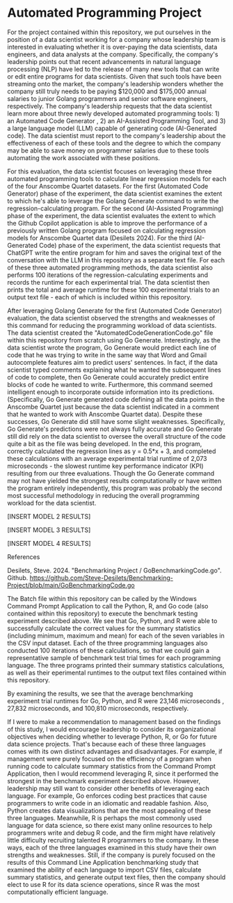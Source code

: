 # Automated Programming Project

For the project contained within this repository, we put ourselves in the position of a data scientist working for a company whose leadership team is interested in evaluating whether it is over-paying the data scientists, data engineers, and data analysts at the company.  Specifically, the company's leadership points out that recent advancements in natural language processing (NLP) have led to the release of many new tools that can write or edit entire programs for data scientists.  Given that such tools have been streaming onto the market, the company's leadership wonders whether the company still truly needs to be paying $120,000 and $175,000 annual salaries to junior Golang programmers and senior software engineers, respectively.  The company's leadership requests that the data scientist learn more about three newly developed automated programming tools: 1) an Automated Code Generator , 2) an AI-Assisted Programming Tool, and 3) a large language model (LLM) capable of generating code (AI-Generated code). The data scientist must report to the company's leadership about the effectiveness of each of these tools and the degree to which the company may be able to save money on programmer salaries due to these tools automating the work associated with these positions.

For this evaluation, the data scientist focuses on leveraging these three automated programming tools to calculate linear regression models for each of the four Anscombe Quartet datasets.  For the first (Automated Code Generator) phase of the experiment, the data scientist examines the extent to which he's able to leverage the Golang Generate command to write the regression-calculating program.  For the second (AI-Assisted Programming) phase of the experiment, the data scientist evaluates the extent to which the Github Copilot application is able to improve the performance of a previously written Golang program focused on calculating regression models for Anscombe Quartet data (Desilets 2024).  For the third (AI-Generated Code) phase of the experiment, the data scientist requests that ChatGPT write the entire program for him and saves the original text of the conversation with the LLM in this repository as a separate text file. For each of these three automated programming methods, the data scientist also performs 100 iterations of the regression-calculating experiments and records the runtime for each experimental trial.  The data scientist then prints the total and average runtime for these 100 experimental trials to an output text file - each of which is included within this repository.

After leveraging Golang Generate for the first (Automated Code Generator) evaluation,  the data scientist observed the strengths and weaknesses of this command for reducing the programming workload of data scientists.  The data scientist created the "AutomatedCodeGenerationCode.go" file within this repository from scratch using Go Generate.  Interestingly, as the data scientist wrote the program, Go Generate would predict each line of code that he was trying to write in the same way that Word and Gmail autocomplete features aim to predict users' sentences.  In fact, if the data scientist typed comments explaining what he wanted the subsequent lines of code to complete, then Go Generate could accurately predict entire blocks of code he wanted to write. Furthermore, this command seemed intelligent enough to incorporate outside information into its predictions.  (Specifically, Go Generate generated code defining all the data points in the Anscombe Quartet just because the data scientist indicated in a comment that he wanted to work with Anscombe Quartet data). Despite these successes, Go Generate did still have some slight weaknesses.  Specifically, Go Generate's predictions were not always fully accurate and Go Generate still did rely on the data scientist to oversee the overall structure of the code quite a bit as the file was being developed.  In the end, this program, correctly calculated the regression lines as y = 0.5*x + 3, and completed these calculations with an average experimental trial runtime of 2,073 microseconds - the slowest runtime key performance indicator (KPI) resulting from our three evaluations.  Though the Go Generate command may not have yielded the strongest results computationally or have written the program entirely independently, this program was probably the second most successful methodology in reducing the overall programming workload for the data scientist.

[INSERT MODEL 2 RESULTS]

[INSERT MODEL 3 RESULTS]

[INSERT MODEL 4 RESULTS]


References

Desilets, Steve. 2024. "Benchmarking Project / GoBenchmarkingCode.go". Github. https://github.com/Steve-Desilets/Benchmarking-Project/blob/main/GoBenchmarkingCode.go 


The Batch file within this repository can be called by the Windows Command Prompt Application to call the Python, R, and Go code (also contained within this repository) to execute the benchmark testing experiment described above.  We see that Go, Python, and R were able to successfully calculate the correct values for the summary statistics (including minimum, maximum and mean) for each of the seven variables in the CSV input dataset.  Each of the three programming languages also conducted 100 iterations of these calculations, so that we could gain a representative sample of benchmark test trial times for each programming language.  The three programs printed their summary statistics calculations, as well as their eperimental runtimes to the output text files contained within this repository.

By examining the results, we see that the average benchmarking experiment trial runtimes for Go, Python, and R were 23,146 microseconds , 27,832 microseconds, and 100,810 microseconds, respectively.

If I were to make a recommendation to management based on the findings of this study, I would encourage leadership to consider its organizational objectives when deciding whether to leverage Python, R, or Go for future data science projects.  That's because each of these three languages comes with its own distinct advantages and disadvantages.  For example, if management were purely focused on the efficiency of a program when running code to calculate summary statistics from the Command Prompt Application, then I would recommend leveraging R, since it performed the strongest in the benchmark experiment described above.  However, leadership may still want to consider other benefits of leveraging each language.  For example, Go enforces coding best practices that cause programmers to write code in an idiomatic and readable fashion.  Also, Python creates data visualizations that are the most appealing of these three languages.  Meanwhile, R is perhaps the most commonly used language for data science, so there exist many online resources to help programmers write and debug R code, and the firm might have relatively little difficulty recruiting talented R programmers to the company.  In these ways, each of the three languages examined in this study have their own strengths and weaknesses.  Still, if the company is purely focused on the results of this Command Line Application benchmarking study that examined the ability of each language to import CSV files, calculate summary statistics, and generate output text files, then the company should elect to use R for its data science operations, since R was the most computationally efficient language.
